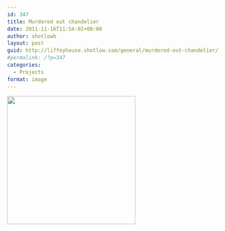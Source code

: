 ```yaml
---
id: 347
title: Murdered out chandelier
date: 2011-11-16T11:54:02+00:00
author: shotlowb
layout: post
guid: http://liffeyhouse.shotlow.com/general/murdered-out-chandelier/
#permalink: /?p=347
categories:
  - Projects
format: image
---
```

[<img class="alignnone size-medium wp-image-346" title="20111116-115224.jpg" src="/vendor/img/uploads/2011/11/20111116-115224-300x300.jpg" alt="" width="300" height="300" srcset="/vendor/img/uploads/2011/11/20111116-115224-300x300.jpg 300w, /vendor/img/uploads/2011/11/20111116-115224-150x150.jpg 150w, /vendor/img/uploads/2011/11/20111116-115224-768x768.jpg 768w, /vendor/img/uploads/2011/11/20111116-115224-100x100.jpg 100w, /vendor/img/uploads/2011/11/20111116-115224.jpg 1024w" sizes="(max-width: 300px) 100vw, 300px" />](/vendor/img/uploads/2011/11/20111116-115224.jpg)
